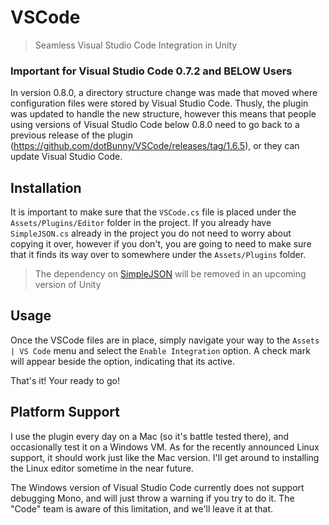 # VSCode
> Seamless Visual Studio Code Integration in Unity

### Important for Visual Studio Code 0.7.2 and BELOW Users
In version 0.8.0, a directory structure change was made that moved where configuration files were stored by Visual Studio Code. Thusly, the plugin was updated to handle the new structure, however this means that people using versions of Visual Studio Code below 0.8.0 need to go back to a previous release of the plugin (https://github.com/dotBunny/VSCode/releases/tag/1.6.5), or they can update Visual Studio Code.

## Installation
It is important to make sure that the `VSCode.cs` file is placed under the `Assets/Plugins/Editor` folder in the project. If you already have `SimpleJSON.cs` already in the project you do not need to worry about copying it over, however if you don't, you are going to need to make sure that it finds its way over to somewhere under the `Assets/Plugins` folder.

> The dependency on [SimpleJSON](http://wiki.unity3d.com/index.php/SimpleJSON "SimpleJSON @ wiki.unity3d.com") will be removed in an upcoming version of Unity

## Usage
Once the VSCode files are in place, simply navigate your way to the `Assets | VS Code` menu and select the `Enable Integration` option. A check mark will appear beside the option, indicating that its active.

That's it! Your ready to go!

## Platform Support
I use the plugin every day on a Mac (so it's battle tested there), and occasionally test it on a Windows VM. As for the recently announced Linux support, it should work just like the Mac version. I'll get around to installing the Linux editor sometime in the near future.

The Windows version of Visual Studio Code currently does not support debugging Mono, and will just throw a warning if you try to do it. The "Code" team is aware of this limitation, and we'll leave it at that.
